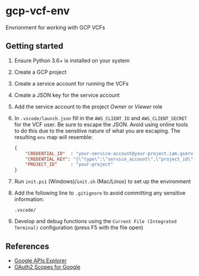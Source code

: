 # gcp-vcf-env

Envrionment for working with GCP VCFs

## Getting started

1. Ensure Python 3.6+ is installed on your system

1. Create a GCP project

1. Create a service account for running the VCFs

1. Create a JSON key for the service account

1. Add the service account to the project _Owner_ or _Viewer_ role

1. In `.vscode/launch.json` fill in the `AWS_CLIENT_ID` and `AWS_CLIENT_SECRET` for the VCF user. Be sure to escape the JSON. Avoid using online tools to do this due to the sensitive nature of what you are escaping. The resulting `env` map will resemble:
    ```json
    {
        "CREDENTIAL_ID"  : "your-service-account@your-project.iam.gserviceaccount.com",
        "CREDENTIAL_KEY": "{\"type\":\"service_account\",\"project_id\":\"your-project\",\"private_key_id\":\"...}",
        "PROJECT_ID"     : "your-project"
    }
    ```

1. Run `init.ps1` (Windows)/`init.sh` (Mac/Linux) to set up the environment

1. Add the following line to `.gitignore` to avoid committing any sensitive information:

    ```
    .vscode/
    ```

1. Develop and debug functions using the `Current File (Integrated Terminal)` configuration (press F5 with the file open)

## References

- [Google APIs Explorer](https://developers.google.com/apis-explorer)
- [OAuth2 Scopes for Google](https://developers.google.com/identity/protocols/googlescopes)